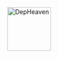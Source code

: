 <img src="https://cesarsotovalero.github.io/img/logos/DepHeaven_logo.svg" height="100px"  alt="DepHeaven"/>
